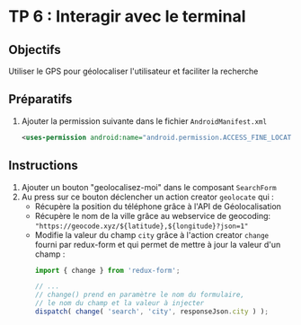 # TP 6 : Interagir avec le terminal

## Objectifs
Utiliser le GPS pour géolocaliser l'utilisateur et faciliter la recherche

## Préparatifs
1. Ajouter la permission suivante dans le fichier `AndroidManifest.xml`
    ```xml
    <uses-permission android:name="android.permission.ACCESS_FINE_LOCATION" />
    ```

## Instructions
1. Ajouter un bouton "geolocalisez-moi" dans le composant `SearchForm`
2. Au press sur ce bouton déclencher un action creator `geolocate` qui :
    + Récupère la position du téléphone grâce à l'API de Géolocalisation
    + Récupère le nom de la ville grâce au webservice de geocoding:  `"https://geocode.xyz/${latitude},${longitude}?json=1"`
    + Modifie la valeur du champ `city` grâce à l'action creator `change` fourni par redux-form et qui permet de mettre à jour la valeur d'un champ :
        ```js
        import { change } from 'redux-form';

        // ...
		// change() prend en paramètre le nom du formulaire,
		// le nom du champ et la valeur à injecter
        dispatch( change( 'search', 'city', responseJson.city ) );
        ```